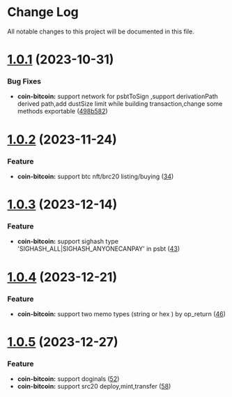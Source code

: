 # Change Log

All notable changes to this project will be documented in this file.

# [1.0.1](https://github.com/okx/js-wallet-sdk) (2023-10-31)

### Bug Fixes

- **coin-bitcoin:** support network for psbtToSign ,support derivationPath derived path,add dustSize limit while
  building transaction,change some methods
  exportable ([498b582](https://github.com/okx/js-wallet-sdk/commit/498b5822ca7e9cc0de0dce52b8f14525cc47d330))

# [1.0.2](https://github.com/okx/js-wallet-sdk) (2023-11-24)

### Feature

- **coin-bitcoin:** support btc nft/brc20 listing/buying ([34](https://github.com/okx/js-wallet-sdk/pull/34))

# [1.0.3](https://github.com/okx/js-wallet-sdk) (2023-12-14)

### Feature

- **coin-bitcoin:** support sighash type  'SIGHASH_ALL|SIGHASH_ANYONECANPAY' in
  psbt ([43](https://github.com/okx/js-wallet-sdk/pull/43))

# [1.0.4](https://github.com/okx/js-wallet-sdk) (2023-12-21)

### Feature

- **coin-bitcoin:** support two memo types (string or hex ) by
  op_return  ([46](https://github.com/okx/js-wallet-sdk/pull/46))

# [1.0.5](https://github.com/okx/js-wallet-sdk) (2023-12-27)

### Feature

- **coin-bitcoin:** support doginals  ([52](https://github.com/okx/js-wallet-sdk/pull/52))
- **coin-bitcoin:** support src20 deploy,mint,transfer  ([58](https://github.com/okx/js-wallet-sdk/pull/58))
